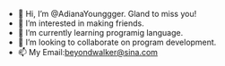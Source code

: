 - 👋 Hi, I’m @AdianaYounggger. Gland to miss you!
- 👀 I’m interested in making friends.
- 🌱 I’m currently learning programig language.
- 💞️ I’m looking to collaborate on program development.
- 📫 My Email:beyondwalker@sina.com

<!---
AdianaYounggger/AdianaYounggger is a ✨ special ✨ repository because its `README.md` (this file) appears on your GitHub profile.
You can click the Preview link to take a look at your changes.
--->
